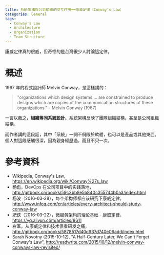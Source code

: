 ```yaml
---
title: 系統架構與公司組織的交互作用──康威定律（Conway's Law）
categories: General
tags:
  - Conway's Law
  - Architecture
  - Organization
  - Team Structure
---
```


康威定律真的很威，但奇怪的是台灣很少人討論這定律。

# 概述

1967 年的程式設計師 Melvin Conway，是這樣講的：

> "organizations which design systems ... are constrained to produce designs which are copies of the communication structures of these organizations." - Melvin Conway (1967)

一言以蔽之，**組織等同系統設計**。系統架構反映了團隊組織結構，甚至是公司組織結構。

而作者講的這段話，其中「系統」一詞不侷限於軟體，也可以是產品或其他東西。個人對這段感觸很深，因為親身經歷過，而且不只一次。



# 參考資料

- Wikipedia, Conway's Law, https://en.wikipedia.org/wiki/Conway%27s_law
- 杨彪，DevOps 在公司项目中的实践落地，http://gitbook.cn/books/59c3bb8e5b840c355744b0a3/index.html
- 杨波（2016-03-28），每个架构师都应该研究下康威定律，http://www.infoq.com/cn/articles/every-architect-should-study-conway-law
- 肥侠（2016-03-22），微服务架构的理论基础 - 康威定律，https://yq.aliyun.com/articles/8611
- 右军，从康威定律和技术债看研发之痛，http://gitbook.cn/books/5878517d40d937d740e06add/index.html
- Sarah Novotny (2015-10-12), "A Half-Century Later, We Can't Forget Conway's Law", http://readwrite.com/2015/10/12/melvin-conway-conways-law-revisited/